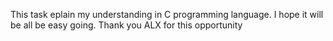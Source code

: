 This task eplain my understanding in C programming language. I hope it will be all be easy going. Thank you ALX for this opportunity 
